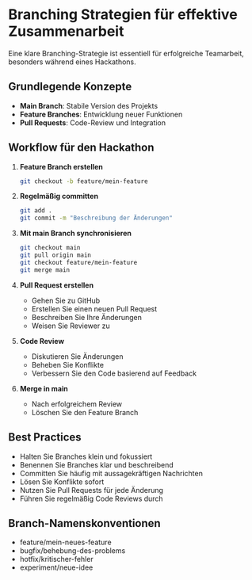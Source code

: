 # Branching Strategien für effektive Zusammenarbeit

Eine klare Branching-Strategie ist essentiell für erfolgreiche Teamarbeit, besonders während eines Hackathons.

## Grundlegende Konzepte

- **Main Branch**: Stabile Version des Projekts
- **Feature Branches**: Entwicklung neuer Funktionen
- **Pull Requests**: Code-Review und Integration

## Workflow für den Hackathon

1. **Feature Branch erstellen**
   ```bash
   git checkout -b feature/mein-feature
   ```

2. **Regelmäßig committen**
   ```bash
   git add .
   git commit -m "Beschreibung der Änderungen"
   ```

3. **Mit main Branch synchronisieren**
   ```bash
   git checkout main
   git pull origin main
   git checkout feature/mein-feature
   git merge main
   ```

4. **Pull Request erstellen**
   - Gehen Sie zu GitHub
   - Erstellen Sie einen neuen Pull Request
   - Beschreiben Sie Ihre Änderungen
   - Weisen Sie Reviewer zu

5. **Code Review**
   - Diskutieren Sie Änderungen
   - Beheben Sie Konflikte
   - Verbessern Sie den Code basierend auf Feedback

6. **Merge in main**
   - Nach erfolgreichem Review
   - Löschen Sie den Feature Branch

## Best Practices

- Halten Sie Branches klein und fokussiert
- Benennen Sie Branches klar und beschreibend
- Committen Sie häufig mit aussagekräftigen Nachrichten
- Lösen Sie Konflikte sofort
- Nutzen Sie Pull Requests für jede Änderung
- Führen Sie regelmäßig Code Reviews durch

## Branch-Namenskonventionen

- feature/mein-neues-feature
- bugfix/behebung-des-problems
- hotfix/kritischer-fehler
- experiment/neue-idee
